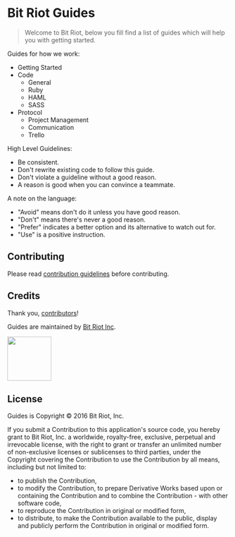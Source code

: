 Bit Riot Guides
===
> Welcome to Bit Riot, below you fill find a list of guides which will help you with getting started.

Guides for how we work:

* Getting Started
* Code
  * General
  * Ruby
  * HAML
  * SASS
* Protocol
  * Project Management
  * Communication
  * Trello


High Level Guidelines:

* Be consistent.
* Don't rewrite existing code to follow this guide.
* Don't violate a guideline without a good reason.
* A reason is good when you can convince a teammate.

A note on the language:

* "Avoid" means don't do it unless you have good reason.
* "Don't" means there's never a good reason.
* "Prefer" indicates a better option and its alternative to watch out for.
* "Use" is a positive instruction.

Contributing
---
Please read [contribution guidelines] before contributing.

[contribution guidelines]: /CONTRIBUTING.md

Credits
---
Thank you, [contributors](https://github.com/bitriot/guides/graphs/contributors)!

Guides are maintained by [Bit Riot Inc](http://bitriot.co).

<img src="http://bitriot.co/images/ic-logo-blue-dark-gray.svg" width="100"/>

License
---
Guides is Copyright © 2016 Bit Riot, Inc.

If you submit a Contribution to this application's source code, you hereby grant to Bit Riot, Inc. a worldwide, royalty-free, exclusive, perpetual and irrevocable license, with the right to grant or transfer an unlimited number of non-exclusive licenses or sublicenses to third parties, under the Copyright covering the Contribution to use the Contribution by all means, including but not limited to:

- to publish the Contribution,
- to modify the Contribution, to prepare Derivative Works based upon or containing the Contribution and to combine the Contribution - with other software code,
- to reproduce the Contribution in original or modified form,
- to distribute, to make the Contribution available to the public, display and publicly perform the Contribution in original or modified form.

